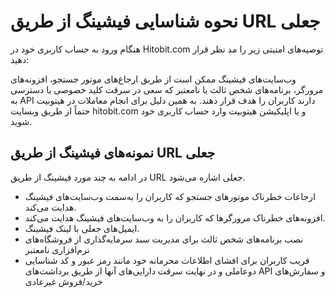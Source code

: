 #   نحوه شناسایی فیشینگ از طریق URL جعلی

 هنگام ورود به حساب کاربری خود در Hitobit.com توصیه‌های امنیتی زیر را مد نظر قرار دهید:

وب‌سایت‌های فیشینگ ممکن است از طریق ارجاع‌های موتور جستجو، افزونه‌های مرورگر، برنامه‌های شخص ثالث یا نامعتبر که سعی در سرقت کلید خصوصی یا دسترسی به API  دارند کاربران را هدف قرار دهند.
به همین دلیل برای انجام معاملات در هیتوبیت حتماً از طریق وبسایت hitobit.com  و یا اپلیکیشن هیتوبیت وارد حساب کاربری خود شوید.

##  نمونه‌های فیشینگ از طریق URL جعلی 
در ادامه به چند مورد فیشینگ از طریق URL‌ جعلی اشاره می‌شود.
-	ارجاعات خطرناک موتورهای جستجو که کاربران را به‌سمت وب‌سایت‌های فیشینگ هدایت می‌کند.
-	افزونه‌های خطرناک مرورگرها که کاربران را به وب‌سایت‌های فیشینگ هدایت می‌کند.
-	ایمیل‌های جعلی با لینک فیشینگ.
-	نصب برنامه‌های شخص ثالث برای مدیریت سبد سرمایه‌گذاری از فروشگاه‌های نرم‌افزاری نامعتبر
-	فریب کاربران برای افشای اطلاعات محرمانه خود مانند رمز عبور و کد شناسایی دوعاملی و در نهایت سرقت دارایی‌های آنها از طریق برداشت‌های API و سفارش‌های خرید/فروش غیرعادی 
